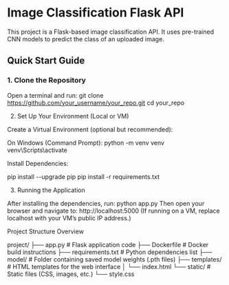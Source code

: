 # Image Classification Flask API

This project is a Flask-based image classification API. It uses pre-trained CNN models to predict the class of an uploaded image.

## Quick Start Guide

### 1. Clone the Repository

Open a terminal and run:
git clone https://github.com/your_username/your_repo.git
cd your_repo

2. Set Up Your Environment (Local or VM)

Create a Virtual Environment (optional but recommended):

On Windows (Command Prompt):
python -m venv venv
venv\Scripts\activate

Install Dependencies:

pip install --upgrade pip
pip install -r requirements.txt


3. Running the Application

After installing the dependencies, run:
python app.py
Then open your browser and navigate to:
http://localhost:5000
(If running on a VM, replace localhost with your VM’s public IP address.)



Project Structure Overview

project/
├── app.py                   # Flask application code
├── Dockerfile               # Docker build instructions
├── requirements.txt         # Python dependencies list
├── model/                   # Folder containing saved model weights (.pth files)
├── templates/               # HTML templates for the web interface
│   └── index.html
└── static/                  # Static files (CSS, images, etc.)
    └── style.css